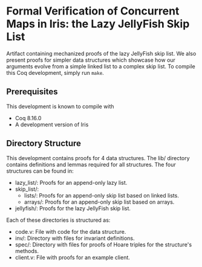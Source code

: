 # Formal Verification of Concurrent Maps in Iris: the Lazy JellyFish Skip List

Artifact containing mechanized proofs of the lazy JellyFish skip list. We also present proofs for simpler data structures which showcase how our arguments evolve from a simple linked list to a complex skip list. To compile this Coq development, simply run ```make```.


## Prerequisites
This development is known to compile with

- Coq 8.16.0
- A development version of Iris


## Directory Structure
This development contains proofs for 4 data structures. The lib/ directory contains definitions and lemmas required for all structures. The four structures can be found in:

- lazy_list/: Proofs for an append-only lazy list.
- skip_list/:
  + lists/: Proofs for an append-only skip list based on linked lists.
  + arrays/: Proofs for an append-only skip list based on arrays.
- jellyfish/: Proofs for the lazy JellyFish skip list.

Each of these directories is structured as:

- code.v: File with code for the data structure.
- inv/: Directory with files for invariant definitions.
- spec/: Directory with files for proofs of Hoare triples for the structure's methods.
- client.v: File with proofs for an example client.
